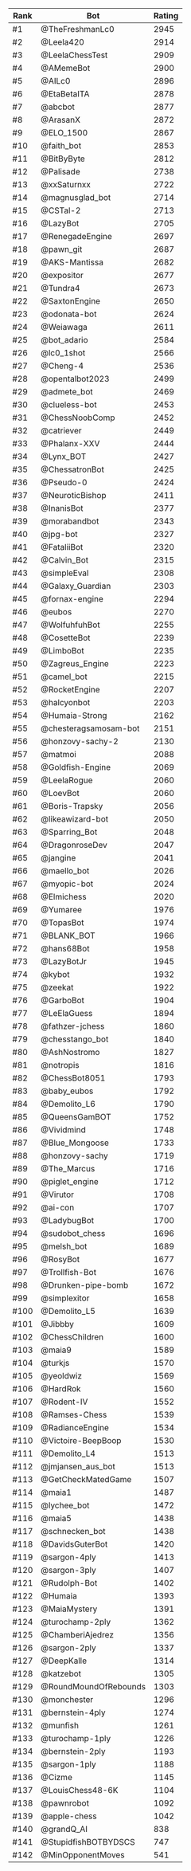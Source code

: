 Rank|Bot|Rating
---|---|---
#1|@TheFreshmanLc0|2945
#2|@Leela420|2914
#3|@LeelaChessTest|2909
#4|@AMemeBot|2900
#5|@AILc0|2896
#6|@EtaBetaITA|2878
#7|@abcbot|2877
#8|@ArasanX|2872
#9|@ELO_1500|2867
#10|@faith_bot|2853
#11|@BitByByte|2812
#12|@Palisade|2738
#13|@xxSaturnxx|2722
#14|@magnusglad_bot|2714
#15|@CSTal-2|2713
#16|@LazyBot|2705
#17|@RenegadeEngine|2697
#18|@pawn_git|2687
#19|@AKS-Mantissa|2682
#20|@expositor|2677
#21|@Tundra4|2673
#22|@SaxtonEngine|2650
#23|@odonata-bot|2624
#24|@Weiawaga|2611
#25|@bot_adario|2584
#26|@lc0_1shot|2566
#27|@Cheng-4|2536
#28|@opentalbot2023|2499
#29|@admete_bot|2469
#30|@clueless-bot|2453
#31|@ChessNoobComp|2452
#32|@catriever|2449
#33|@Phalanx-XXV|2444
#34|@Lynx_BOT|2427
#35|@ChessatronBot|2425
#36|@Pseudo-0|2424
#37|@NeuroticBishop|2411
#38|@InanisBot|2377
#39|@morabandbot|2343
#40|@jpg-bot|2327
#41|@FataliiBot|2320
#42|@Calvin_Bot|2315
#43|@simpleEval|2308
#44|@Galaxy_Guardian|2303
#45|@fornax-engine|2294
#46|@eubos|2270
#47|@WolfuhfuhBot|2255
#48|@CosetteBot|2239
#49|@LimboBot|2235
#50|@Zagreus_Engine|2223
#51|@camel_bot|2215
#52|@RocketEngine|2207
#53|@halcyonbot|2203
#54|@Humaia-Strong|2162
#55|@chesteragsamosam-bot|2151
#56|@honzovy-sachy-2|2130
#57|@matmoi|2088
#58|@Goldfish-Engine|2069
#59|@LeelaRogue|2060
#60|@LoevBot|2060
#61|@Boris-Trapsky|2056
#62|@likeawizard-bot|2050
#63|@Sparring_Bot|2048
#64|@DragonroseDev|2047
#65|@jangine|2041
#66|@maello_bot|2026
#67|@myopic-bot|2024
#68|@Elmichess|2020
#69|@Yumaree|1976
#70|@TopasBot|1974
#71|@BLANK_BOT|1966
#72|@hans68Bot|1958
#73|@LazyBotJr|1945
#74|@kybot|1932
#75|@zeekat|1922
#76|@GarboBot|1904
#77|@LeElaGuess|1894
#78|@fathzer-jchess|1860
#79|@chesstango_bot|1840
#80|@AshNostromo|1827
#81|@notropis|1816
#82|@ChessBot8051|1793
#83|@baby_eubos|1792
#84|@Demolito_L6|1790
#85|@QueensGamBOT|1752
#86|@Vividmind|1748
#87|@Blue_Mongoose|1733
#88|@honzovy-sachy|1719
#89|@The_Marcus|1716
#90|@piglet_engine|1712
#91|@Virutor|1708
#92|@ai-con|1707
#93|@LadybugBot|1700
#94|@sudobot_chess|1696
#95|@melsh_bot|1689
#96|@RosyBot|1677
#97|@Trollfish-Bot|1676
#98|@Drunken-pipe-bomb|1672
#99|@simplexitor|1658
#100|@Demolito_L5|1639
#101|@Jibbby|1609
#102|@ChessChildren|1600
#103|@maia9|1589
#104|@turkjs|1570
#105|@yeoldwiz|1569
#106|@HardRok|1560
#107|@Rodent-IV|1552
#108|@Ramses-Chess|1539
#109|@RadianceEngine|1534
#110|@Victoire-BeepBoop|1530
#111|@Demolito_L4|1513
#112|@jmjansen_aus_bot|1513
#113|@GetCheckMatedGame|1507
#114|@maia1|1487
#115|@lychee_bot|1472
#116|@maia5|1438
#117|@schnecken_bot|1438
#118|@DavidsGuterBot|1420
#119|@sargon-4ply|1413
#120|@sargon-3ply|1407
#121|@Rudolph-Bot|1402
#122|@Humaia|1393
#123|@MaiaMystery|1391
#124|@turochamp-2ply|1362
#125|@ChamberiAjedrez|1356
#126|@sargon-2ply|1337
#127|@DeepKalle|1314
#128|@katzebot|1305
#129|@RoundMoundOfRebounds|1303
#130|@monchester|1296
#131|@bernstein-4ply|1274
#132|@munfish|1261
#133|@turochamp-1ply|1226
#134|@bernstein-2ply|1193
#135|@sargon-1ply|1188
#136|@Cizme|1145
#137|@LouisChess48-6K|1104
#138|@pawnrobot|1092
#139|@apple-chess|1042
#140|@grandQ_AI|838
#141|@StupidfishBOTBYDSCS|747
#142|@MinOpponentMoves|541
